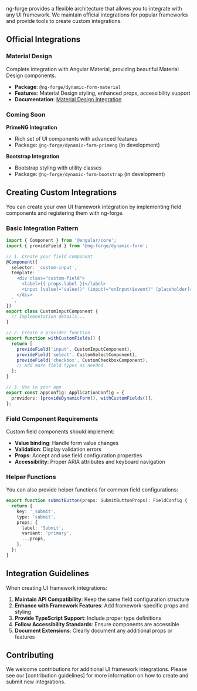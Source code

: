 ng-forge provides a flexible architecture that allows you to integrate with any UI framework. We maintain official integrations for popular frameworks and provide tools to create custom integrations.

## Official Integrations

### Material Design

Complete integration with Angular Material, providing beautiful Material Design components.

- **Package**: `@ng-forge/dynamic-form-material`
- **Features**: Material Design styling, enhanced props, accessibility support
- **Documentation**: [Material Design Integration](./material)

### Coming Soon

**PrimeNG Integration**

- Rich set of UI components with advanced features
- Package: `@ng-forge/dynamic-form-primeng` (in development)

**Bootstrap Integration**

- Bootstrap styling with utility classes
- Package: `@ng-forge/dynamic-form-bootstrap` (in development)

## Creating Custom Integrations

You can create your own UI framework integration by implementing field components and registering them with ng-forge.

### Basic Integration Pattern

```typescript
import { Component } from '@angular/core';
import { provideField } from '@ng-forge/dynamic-form';

// 1. Create your field component
@Component({
  selector: 'custom-input',
  template: `
    <div class="custom-field">
      <label>{{ props.label }}</label>
      <input [value]="value()" (input)="onInput($event)" [placeholder]="props.placeholder" [required]="props.required" />
    </div>
  `,
})
export class CustomInputComponent {
  // Implementation details...
}

// 2. Create a provider function
export function withCustomFields() {
  return [
    provideField('input', CustomInputComponent),
    provideField('select', CustomSelectComponent),
    provideField('checkbox', CustomCheckboxComponent),
    // Add more field types as needed
  ];
}

// 3. Use in your app
export const appConfig: ApplicationConfig = {
  providers: [provideDynamicForm(), withCustomFields()],
};
```

### Field Component Requirements

Custom field components should implement:

- **Value binding**: Handle form value changes
- **Validation**: Display validation errors
- **Props**: Accept and use field configuration properties
- **Accessibility**: Proper ARIA attributes and keyboard navigation

### Helper Functions

You can also provide helper functions for common field configurations:

```typescript
export function submitButton(props: SubmitButtonProps): FieldConfig {
  return {
    key: '_submit',
    type: 'submit',
    props: {
      label: 'Submit',
      variant: 'primary',
      ...props,
    },
  };
}
```

## Integration Guidelines

When creating UI framework integrations:

1. **Maintain API Compatibility**: Keep the same field configuration structure
2. **Enhance with Framework Features**: Add framework-specific props and styling
3. **Provide TypeScript Support**: Include proper type definitions
4. **Follow Accessibility Standards**: Ensure components are accessible
5. **Document Extensions**: Clearly document any additional props or features

## Contributing

We welcome contributions for additional UI framework integrations. Please see our [contribution guidelines] for more information on how to create and submit new integrations.
